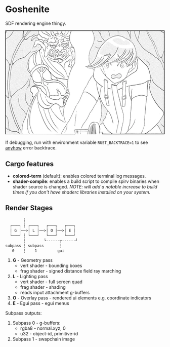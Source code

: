 # Goshenite

SDF rendering engine thingy.

![Goshenite](/assets/gosh.webp)

If debugging, run with environment variable `RUST_BACKTRACE=1` to see [anyhow](https://github.com/dtolnay/anyhow) error backtrace.

## Cargo features

- __colored-term__ (default): enables colored terminal log messages.
- __shader-compile__: enables a build script to compile spirv binaries when shader source is changed. _NOTE: will add a notable increase to build times if you don't have shaderc libraries installed on your system._

## Render Stages

```
        ┆
  ┌───┐ ┆ ┌───┐   ┌───┐   ┌───┐
  │ G │──>│ L │──>│ O │──>│ E │
  └───┘ ┆ └───┘   └───┘   └───┘
        ┆        ╰------┬------╯
subpass ┆ subpass       ┆
   0    ┆    1         gui
```

1. __G__ - Geometry pass
	- vert shader - bounding boxes
	- frag shader - signed distance field ray marching
2. __L__ - Lighting pass
	- vert shader - full screen quad
	- frag shader - shading
	- reads input attachment g-buffers
3. __O__ - Overlay pass - rendered ui elements e.g. coordinate indicators
4. __E__ - Egui pass - egui menus

Subpass outputs:
1. Subpass 0 - g-buffers:
	- rgba8 - normal.xyz, 0
	- u32 - object-id, primitive-id
2. Subpass 1 - swapchain image
